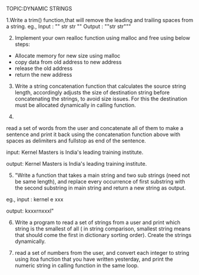 
TOPIC:DYNAMIC STRINGS      




1.Write a trim() function,that will remove the leading and trailing spaces from a string.
eg., Input : ""    str  str   ""
Output : ""str str"""



2) Implement your own realloc function using malloc and free using below steps: 
- Allocate memory for new size using malloc
- copy data from old address to new address
- release the old address
- return the new address

3) Write a string concatenation function that calculates the source string length, accordingly adjusts the size of destination string before concatenating the strings, to avoid size issues. For this the destination must be allocated dynamically in calling function.

4)
read a set of words from the user and concatenate all of them to make a sentence and print it back using the concatenation function above with spaces as delimiters and fullstop as end of the sentence.

input: 
Kernel
Masters
is
India's
leading
training
institute.

output: Kernel Masters is India's leading training institute.

5) "Write a function that takes a main string and two sub strings (need not be same length), and replace every occurrence of first substring with the second substring in main string and return a new string as output.

eg., input : kernel  e   xxx

output: kxxxrnxxxl"

6) Write a program to read a set of strings from a user and print which string is the smallest of all ( in string comparison, smallest string means that should come the first in dictionary sorting order). Create the strings dynamically. 

7) read a set of numbers from the user, and convert each integer to string using itoa function that you have written yesterday, and print the numeric string in calling function in the same loop.





